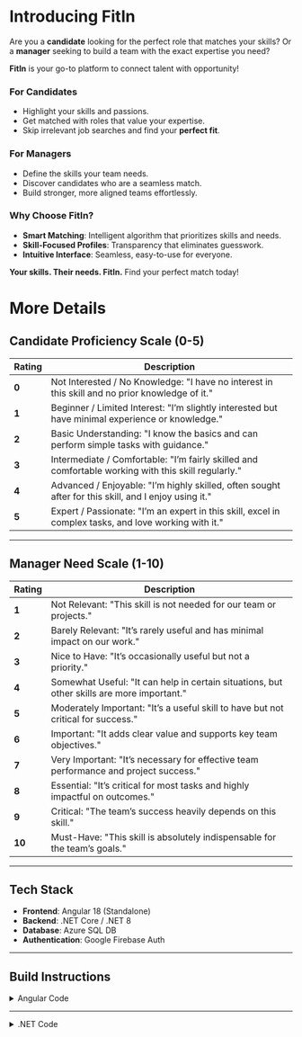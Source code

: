 # **Introducing FitIn**  
Are you a **candidate** looking for the perfect role that matches your skills? Or a **manager** seeking to build a team with the exact expertise you need?  

**FitIn** is your go-to platform to connect talent with opportunity!  

### **For Candidates**  
- Highlight your skills and passions.  
- Get matched with roles that value your expertise.  
- Skip irrelevant job searches and find your **perfect fit**.  

### **For Managers**  
- Define the skills your team needs.  
- Discover candidates who are a seamless match.  
- Build stronger, more aligned teams effortlessly.  

### **Why Choose FitIn?**  
- **Smart Matching**: Intelligent algorithm that prioritizes skills and needs.  
- **Skill-Focused Profiles**: Transparency that eliminates guesswork.  
- **Intuitive Interface**: Seamless, easy-to-use for everyone.  

**Your skills. Their needs. FitIn.** Find your perfect match today!  

# More Details

## Candidate Proficiency Scale (0-5)
| **Rating** | **Description**                                                                                 |
|------------|-------------------------------------------------------------------------------------------------|
| **0**      | Not Interested / No Knowledge: "I have no interest in this skill and no prior knowledge of it." |
| **1**      | Beginner / Limited Interest: "I’m slightly interested but have minimal experience or knowledge."|
| **2**      | Basic Understanding: "I know the basics and can perform simple tasks with guidance."            |
| **3**      | Intermediate / Comfortable: "I’m fairly skilled and comfortable working with this skill regularly." |
| **4**      | Advanced / Enjoyable: "I’m highly skilled, often sought after for this skill, and I enjoy using it." |
| **5**      | Expert / Passionate: "I’m an expert in this skill, excel in complex tasks, and love working with it." |

---

## Manager Need Scale (1-10)
| **Rating** | **Description**                                                                                     |
|------------|-----------------------------------------------------------------------------------------------------|
| **1**      | Not Relevant: "This skill is not needed for our team or projects."                                  |
| **2**      | Barely Relevant: "It’s rarely useful and has minimal impact on our work."                           |
| **3**      | Nice to Have: "It’s occasionally useful but not a priority."                                        |
| **4**      | Somewhat Useful: "It can help in certain situations, but other skills are more important."          |
| **5**      | Moderately Important: "It’s a useful skill to have but not critical for success."                   |
| **6**      | Important: "It adds clear value and supports key team objectives."                                  |
| **7**      | Very Important: "It’s necessary for effective team performance and project success."                |
| **8**      | Essential: "It’s critical for most tasks and highly impactful on outcomes."                         |
| **9**      | Critical: "The team’s success heavily depends on this skill."                                       |
| **10**     | Must-Have: "This skill is absolutely indispensable for the team’s goals."                           |

---

## Tech Stack
- **Frontend**: Angular 18 (Standalone)
- **Backend**: .NET Core / .NET 8
- **Database**: Azure SQL DB
- **Authentication**: Google Firebase Auth

---

## Build Instructions

<details>
<summary>Angular Code</summary>

1. **Install Prerequisites**:  
   - Install [Node.js](https://nodejs.org/) (LTS version recommended).  
   - Install Angular CLI globally:  
     ```npm install -g @angular/cli```
2. **Setup the Project**:  
   - Navigate to the FitInUi directory.  
   - Install project dependencies:  
     ```npm install```
3. **Build and Run**:  
   - Serve the application locally:  
     ```ng serve```
   - Open the app in your browser at `http://localhost:4200`.

</details>

---

<details>
<summary>.NET Code</summary>
  
1. **Install Prerequisites**:  
   - Install the [.NET SDK](https://dotnet.microsoft.com/).  
2. **Setup the Project**:  
   - Navigate to the FitInBackEnd directory.  
   - Restore project dependencies:  
     ```dotnet restore```
3. **Build and Run**:  
   - Build the project:  
     ```dotnet build```
   - Run the application:  
     ```dotnet run```
   - Open the app in your browser or tool at the URL displayed in the console (e.g., `http://localhost:5000/swagger`).

</details>
